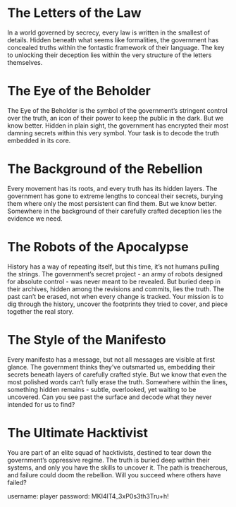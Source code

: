 # The Letters of the Law

In a world governed by secrecy, every law is written in the smallest of details. Hidden beneath what seems like formalities, the government has concealed truths within the fontastic framework of their language. The key to unlocking their deception lies within the very structure of the letters themselves.

# The Eye of the Beholder

The Eye of the Beholder is the symbol of the government’s stringent control over the truth, an icon of their power to keep the public in the dark. But we know better. Hidden in plain sight, the government has encrypted their most damning secrets within this very symbol. Your task is to decode the truth embedded in its core.

# The Background of the Rebellion

Every movement has its roots, and every truth has its hidden layers. The government has gone to extreme lengths to conceal their secrets, burying them where only the most persistent can find them. But we know better. Somewhere in the background of their carefully crafted deception lies the evidence we need.

# The Robots of the Apocalypse

History has a way of repeating itself, but this time, it’s not humans pulling the strings. The government’s secret project \- an army of robots designed for absolute control \- was never meant to be revealed. But buried deep in their archives, hidden among the revisions and commits, lies the truth. The past can’t be erased, not when every change is tracked. Your mission is to dig through the history, uncover the footprints they tried to cover, and piece together the real story.

# The Style of the Manifesto

Every manifesto has a message, but not all messages are visible at first glance. The government thinks they’ve outsmarted us, embedding their secrets beneath layers of carefully crafted style. But we know that even the most polished words can’t fully erase the truth. Somewhere within the lines, something hidden remains \- subtle, overlooked, yet waiting to be uncovered. Can you see past the surface and decode what they never intended for us to find?

# The Ultimate Hacktivist

You are part of an elite squad of hacktivists, destined to tear down the government’s oppressive regime. The truth is buried deep within their systems, and only you have the skills to uncover it. The path is treacherous, and failure could doom the rebellion. Will you succeed where others have failed?

username: player
password: MKI4lT4_3xP0s3th3Tru+h!
